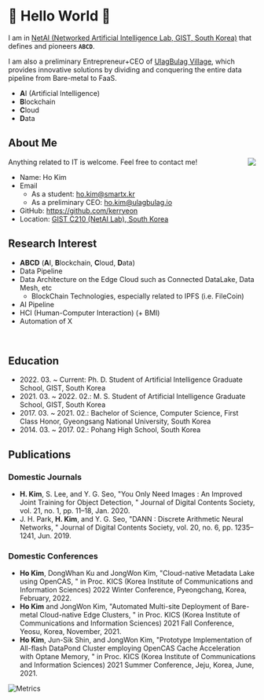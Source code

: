 # 💖 Hello World 🤭

I am in [NetAI (Networked Artificial Intelligence Lab, GIST, South Korea)](https://netai.smartx.kr/) that defines and pioneers **`ABCD`**.

I am also a preliminary Entrepreneur+CEO of [UlagBulag Village](https://ulagbulag.io/), which provides innovative solutions by dividing and conquering the entire data pipeline from Bare-metal to FaaS.

* **A**I (Artificial Intelligence)
* **B**lockchain
* **C**loud
* **D**ata

## About Me

<img align="right" src="https://github.com/kerryeon/kerryeon/blob/master/profile.png?raw=true">

Anything related to IT is welcome. Feel free to contact me!

* Name: Ho Kim
* Email
  + As a student: ho.kim@smartx.kr
  + As a preliminary CEO: ho.kim@ulagbulag.io
* GitHub: https://github.com/kerryeon
* Location: [GIST C210 (NetAI Lab), South Korea](https://goo.gl/maps/Z419iejqWRJrLwoDA)

## Research Interest

* **ABCD** (**A**I, **B**lockchain, **C**loud, **D**ata)
* Data Pipeline
* Data Architecture on the Edge Cloud such as Connected DataLake, Data Mesh, etc
  + BlockChain Technologies, especially related to IPFS (i.e. FileCoin)
* AI Pipeline
* HCI (Human-Computer Interaction) (+ BMI)
* Automation of X

<br clear="right"/>

## Education

* 2022\. 03\. ~ Current: Ph. D. Student of Artificial Intelligence Graduate School, GIST, South Korea
* 2021\. 03\. ~ 2022\. 02\.: M. S. Student of Artificial Intelligence Graduate School, GIST, South Korea
* 2017\. 03\. ~ 2021\. 02\.: Bachelor of Science, Computer Science, First Class Honor, Gyeongsang National University, South Korea
* 2014\. 03\. ~ 2017\. 02\.: Pohang High School, South Korea

## Publications

### Domestic Journals

* **H. Kim**, S. Lee, and Y. G. Seo, "You Only Need Images : An Improved Joint Training for Object Detection, " Journal of Digital Contents Society, vol. 21, no. 1, pp. 11–18, Jan. 2020.
* J. H. Park, **H. Kim**, and Y. G. Seo, "DANN : Discrete Arithmetic Neural Networks, " Journal of Digital Contents Society, vol. 20, no. 6, pp. 1235–1241, Jun. 2019.

### Domestic Conferences

* **Ho Kim**, DongWhan Ku and JongWon Kim, "Cloud-native Metadata Lake using OpenCAS, " in Proc. KICS (Korea Institute of Communications and Information Sciences) 2022 Winter Conference, Pyeongchang, Korea, February, 2022.
* **Ho Kim** and JongWon Kim, "Automated Multi-site Deployment of Bare-metal Cloud-native Edge Clusters, " in Proc. KICS (Korea Institute of Communications and Information Sciences) 2021 Fall Conference, Yeosu, Korea, November, 2021.
* **Ho Kim**, Jun-Sik Shin, and JongWon Kim, "Prototype Implementation of All-flash DataPond Cluster employing OpenCAS Cache Acceleration with Optane Memory, "  in Proc. KICS (Korea Institute of Communications and Information Sciences) 2021 Summer Conference, Jeju, Korea, June, 2021.

![Metrics](https://github.com/kerryeon/kerryeon/blob/master/metrics.svg)
